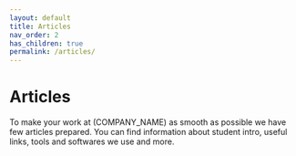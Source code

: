 ```yaml
---
layout: default
title: Articles
nav_order: 2
has_children: true
permalink: /articles/
---
```


# Articles

To make your work at (COMPANY_NAME) as smooth as possible we have few articles prepared. You can find information about student intro, useful links, tools and softwares we use and more.
